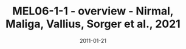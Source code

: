 ---
title: MEL06-1-1 - overview - Nirmal, Maliga, Vallius, Sorger et al., 2021
image: https://labsyspharm.github.io/HTA-MELATLAS-1/images/thumbnail-MEL06-1-1-overview.jpg
date: '2011-01-21'
minerva_link: https://labsyspharm.github.io/HTA-MELATLAS-1/stories/MEL06-1-1-overview.html
info_link: null
show_page_link: false
---